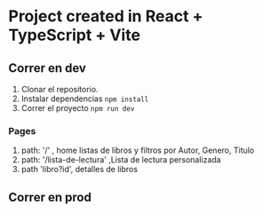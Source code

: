 # Project created in React + TypeScript + Vite

## Correr en dev

1. Clonar el repositorio.
2. Instalar dependencias `npm install`
3. Correr el proyecto `npm run dev`

### Pages

1. path: '/' , home listas de libros y filtros por Autor, Genero, Titulo
2. path: '/lista-de-lectura' ,Lista de lectura personalizada
3. path 'libro?id', detalles de libros

## Correr en prod
